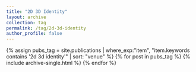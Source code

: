 ```yaml
---
title: "2D 3D Identity"
layout: archive
collection: tag
permalink: /tag/2d-3d-identity
author_profile: false
---
```


{% assign pubs_tag = site.publications | where_exp:"item", "item.keywords contains '2d 3d identity'" | sort: "venue" %}
{% for post in pubs_tag %}
  {% include archive-single.html %}
{% endfor %}
